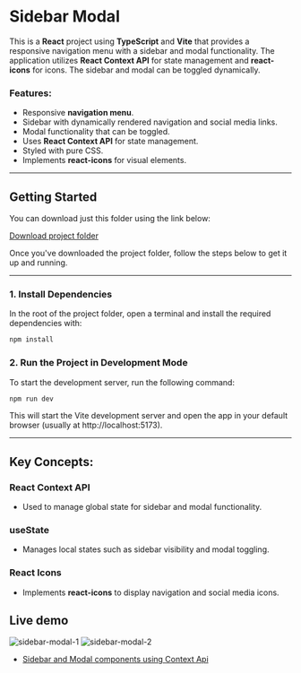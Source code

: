 # Sidebar Modal
This is a **React** project using **TypeScript** and **Vite** that provides a responsive navigation menu with a sidebar and modal functionality. The application utilizes **React Context API** for state management and **react-icons** for icons. The sidebar and modal can be toggled dynamically.

### Features:
- Responsive **navigation menu**.
- Sidebar with dynamically rendered navigation and social media links.
- Modal functionality that can be toggled.
- Uses **React Context API** for state management.
- Styled with pure CSS.
- Implements **react-icons** for visual elements.

---

## Getting Started

You can download just this folder using the link below:

[Download project folder](https://downgit.github.io/#/home?url=https://github.com/armandomzn/react_components/tree/main/sidebar_modal)

Once you've downloaded the project folder, follow the steps below to get it up and running.

---

### 1. Install Dependencies
In the root of the project folder, open a terminal and install the required dependencies with:

```sh
npm install
```

### 2. Run the Project in Development Mode
To start the development server, run the following command:

```sh
npm run dev
```

This will start the Vite development server and open the app in your default browser (usually at http://localhost:5173).

---

## Key Concepts:

### React Context API
  - Used to manage global state for sidebar and modal functionality.

### useState
  - Manages local states such as sidebar visibility and modal toggling.

### React Icons
  - Implements **react-icons** to display navigation and social media icons.

## Live demo
![sidebar-modal-1](https://github.com/user-attachments/assets/ff3baf07-5021-4874-a523-dc3f92e61e9a)
![sidebar-modal-2](https://github.com/user-attachments/assets/5a4b0dcd-c879-4731-9c36-4eb41b0ce312)
- [Sidebar and Modal components using Context Api](https://graceful-pothos-48b1d5.netlify.app/)


